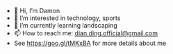 - 👋 Hi, I’m Damon
- 👀 I’m interested in technology, sports
- 🌱 I’m currently learning landscaping
- 📫 How to reach me: dian.ding.official@gmail.com
- See https://goo.gl/tMKxBA for more details about me

<!---
isengardian/isengardian is a ✨ special ✨ repository because its `README.md` (this file) appears on your GitHub profile.
You can click the Preview link to take a look at your changes.
--->

